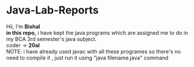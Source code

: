 # Java-Lab-Reports
Hii, I'm <strong>Bishal</strong>
<br>
<b>in this repo,</b> i have kept the java programs which are assigned me to do in my BCA 3rd semester's java subject.
<br>
coder -> <b>20al</b>
<br>
NOTE: i have already used javac with all these programes so there's no need to compile it , just run it using "java filename.java" command
<!-- <p style="color: green">Note</p> -> i have already compiled it using javac so to run these programs you only need the command "java filename.java" -->
<!-- coder -> <strong>Bishal Limbu aka 20al</strong> -->


